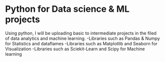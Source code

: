 # Python for Data science & ML projects
Using python, I will be uploading basic to intermediate projects in the filed of data analytics and machine learning.
-Libraries such as Pandas & Numpy for Statistics and dataflames
-Libraries such as Matplotlib and Seaborn for Visualization
-Libraries such as Sciekit-Learn and Scipy for Machine learning
